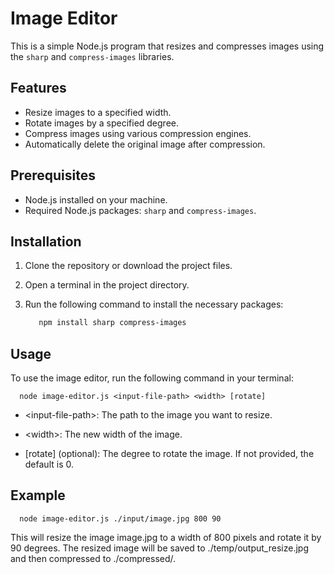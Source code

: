 # Image Editor

This is a simple Node.js program that resizes and compresses images using the `sharp` and `compress-images` libraries.

## Features

- Resize images to a specified width.
- Rotate images by a specified degree.
- Compress images using various compression engines.
- Automatically delete the original image after compression.

## Prerequisites

- Node.js installed on your machine.
- Required Node.js packages: `sharp` and `compress-images`.

## Installation

1. Clone the repository or download the project files.
2. Open a terminal in the project directory.
3. Run the following command to install the necessary packages:

   ```sh
      npm install sharp compress-images

## Usage

To use the image editor, run the following command in your terminal:

      node image-editor.js <input-file-path> <width> [rotate]

- &lt;input-file-path&gt;: The path to the image you want to resize.

- &lt;width&gt;: The new width of the image.

- [rotate] (optional): The degree to rotate the image. If not provided, the default is 0.

## Example

      node image-editor.js ./input/image.jpg 800 90

This will resize the image image.jpg to a width of 800 pixels and rotate it by 90 degrees. The resized image will be saved to ./temp/output_resize.jpg and then compressed to ./compressed/.

